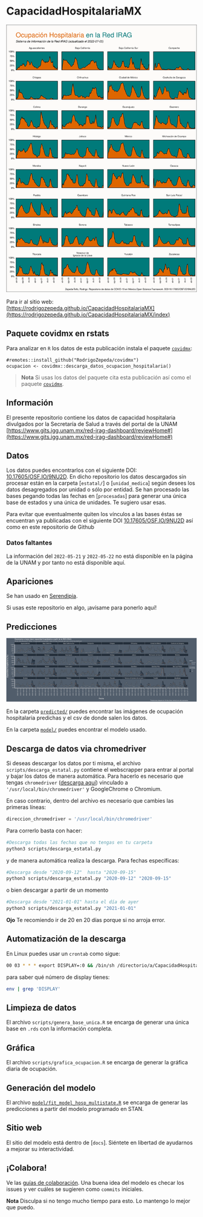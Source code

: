 # CapacidadHospitalariaMX



![Capacidad Hospitalaria MX](docs/images/Ocupacion_hospitalaria.png)

Para ir al sitio web: [https://rodrigozepeda.github.io/CapacidadHospitalariaMX](https://rodrigozepeda.github.io/CapacidadHospitalariaMX/index)

## Paquete covidmx en rstats

Para analizar en `R` los datos de esta publicación instala el paquete [`covidmx`](https://github.com/RodrigoZepeda/covidmx):

```{r}
#remotes::install_github("RodrigoZepeda/covidmx")
ocupacion <- covidmx::descarga_datos_ocupacion_hospitalaria()
```

> **Nota** Si usas los datos del paquete cita esta publicación así como el paquete [`covidmx`](https://github.com/RodrigoZepeda/covidmx). 
 

## Información

El presente repositorio contiene los datos de capacidad hospitalaria divulgados por la Secretaría de Salud a través del portal de la UNAM
[https://www.gits.igg.unam.mx/red-irag-dashboard/reviewHome#](https://www.gits.igg.unam.mx/red-irag-dashboard/reviewHome#)

## Datos

Los datos puedes encontrarlos con el siguiente DOI:  [10.17605/OSF.IO/9NU2D](https://osf.io/9nu2d/). En dicho repositorio los datos descargados sin procesar están en la carpeta [`estatal/`] o [`unidad_medica`] según desees los datos desagregados por unidad o sólo por entidad. Se han procesado las bases pegando todas las fechas en [`procesadas`] para generar una única base de estados y una única de unidades. Te sugiero usar esas.  

Para evitar que eventualmente quiten los vínculos a las bases éstas se encuentran ya publicadas con el siguiente DOI [10.17605/OSF.IO/9NU2D](https://osf.io/9nu2d/) así como en este repositorio de Github

### Datos faltantes 

La información del `2022-05-21` y `2022-05-22` no está disponible en la página de la UNAM y por tanto no está disponible aquí. 

## Apariciones

Se han usado en [Serendipia](https://serendipia.digital/covid-19/ocupacion-hospitalaria-en-mexico-5-entidades-superan-80/). 

Si usas este repositorio en algo, ¡avísame para ponerlo aquí!

## Predicciones

![Predicciones de ocupación hospitalaria](predictions/AllStates.png)

En la carpeta [`predicted/`](https://github.com/RodrigoZepeda/CapacidadHospitalariaMX/tree/master/predicted) puedes encontrar las imágenes de ocupación hospitalaria predichas y el csv de donde salen los datos.

En la carpeta [`model/`](https://github.com/RodrigoZepeda/CapacidadHospitalariaMX/tree/master/predicted) puedes encontrar el modelo usado.

## Descarga de datos via chromedriver

Si deseas descargar los datos por ti misma, el archivo `scripts/descarga_estatal.py` contiene el webscrapper para entrar al portal y bajar los datos de manera automática. Para hacerlo es necesario que tengas `chromedriver` ([descarga aquí](https://chromedriver.chromium.org)) vinculado a `'/usr/local/bin/chromedriver'` y GoogleChrome o Chromium. 

En caso contrario, dentro del archivo es necesario que cambies las primeras líneas:

```python
direccion_chromedriver = '/usr/local/bin/chromedriver'
```

Para correrlo basta con hacer: 
```bash
#Descarga todas las fechas que no tengas en tu carpeta
python3 scripts/descarga_estatal.py
```
y de manera automática realiza la descarga.
Para fechas específicas:

```bash
#Descarga desde "2020-09-12"  hasta "2020-09-15"
python3 scripts/descarga_estatal.py "2020-09-12" "2020-09-15" 
```

o bien descargar a partir de un momento
```bash
#Descarga desde "2021-01-01" hasta el día de ayer
python3 scripts/descarga_estatal.py "2021-01-01"
```

**Ojo** Te recomiendo ir de 20 en 20 días porque si no arroja error. 

## Automatización de la descarga

En Linux puedes usar un `crontab` como sigue:

```bash
00 03 * * * export DISPLAY=:0 && /bin/sh /directorio/a/CapacidadHospitalariaMX/download_only.sh > /dev/null 2>&1
```

para saber qué número de display tienes:

```bash
env | grep 'DISPLAY'
```

## Limpieza de datos

El archivo `scripts/genera_base_unica.R` se encarga de generar una única base en `.rds` con la información completa. 

## Gráfica
El archivo `scripts/grafica_ocupacion.R` se encarga de generar la gráfica diaria de ocupación.


## Generación del modelo

El archivo [`model/fit_model_hosp_multistate.R`](https://github.com/RodrigoZepeda/CapacidadHospitalariaMX/blob/master/model/fit_model_hosp_multistate.R) se encarga de generar las predicciones a partir del modelo programado en STAN. 

## Sitio web

El sitio del modelo está dentro de [`docs`]. Siéntete en libertad de ayudarnos a mejorar su interactividad.


## ¡Colabora!

Ve las [guías de colaboración](https://github.com/RodrigoZepeda/CapacidadHospitalariaMX/blob/master/Contributing.md). Una buena idea del modelo es checar los issues y ver cuáles se sugieren como `commits` iniciales. 

**Nota** Disculpa si no tengo mucho tiempo para esto. Lo mantengo lo mejor que puedo. 
